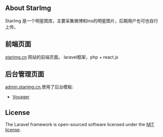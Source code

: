 ## About StarImg

StarImg 是一个明星图库，主要采集微博和Ins的明星图片，后期用户也可也自行上传。

## 前端页面

 [starimg.cn](https://starimg.cn) 网站的前端页面。
 laravel框架，php + react.js


## 后台管理页面

 [admin.starimg.cn](https://admin.starimg.cn),使用了后台模板:

- [Voyager](https://github.com/the-control-group/voyager)

## License

The Laravel framework is open-sourced software licensed under the [MIT license](https://opensource.org/licenses/MIT).
